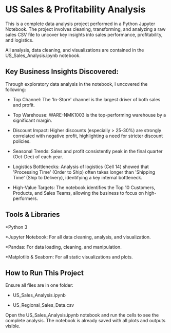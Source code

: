 # US Sales & Profitability Analysis 

This is a complete data analysis project performed in a Python Jupyter Notebook. The project involves cleaning, transforming, and analyzing a raw sales CSV file to uncover key insights into sales performance, profitability, and logistics.

All analysis, data cleaning, and visualizations are contained in the US_Sales_Analysis.ipynb notebook.

## Key Business Insights Discovered:

Through exploratory data analysis in the notebook, I uncovered the following:

* Top Channel: The 'In-Store' channel is the largest driver of both sales and profit.

* Top Warehouse: WARE-NMK1003 is the top-performing warehouse by a significant margin.

* Discount Impact: Higher discounts (especially > 25-30%) are strongly correlated with negative profit, highlighting a need for stricter discount policies.

* Seasonal Trends: Sales and profit consistently peak in the final quarter (Oct-Dec) of each year.

* Logistics Bottlenecks: Analysis of logistics (Cell 14) showed that 'Processing Time' (Order to Ship) often takes longer than 'Shipping Time' (Ship to Delivery), identifying a key internal bottleneck.

* High-Value Targets: The notebook identifies the Top 10 Customers, Products, and Sales Teams, allowing the business to focus on high-performers.

## Tools & Libraries

*Python 3

*Jupyter Notebook: For all data cleaning, analysis, and visualization.

*Pandas: For data loading, cleaning, and manipulation.

*Matplotlib & Seaborn: For all static visualizations and plots.

## How to Run This Project

Ensure all files are in one folder:

* US_Sales_Analysis.ipynb

* US_Regional_Sales_Data.csv





Open the US_Sales_Analysis.ipynb notebook and run the cells to see the complete analysis. The notebook is already saved with all plots and outputs visible.
